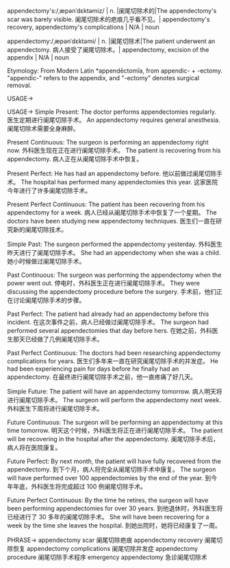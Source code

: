 appendectomy's:/ˌæpənˈdɛktəmiz/ | n. |阑尾切除术的|The appendectomy's scar was barely visible.  阑尾切除术的疤痕几乎看不见。| appendectomy's recovery, appendectomy's complications | N/A | noun

appendectomy:/ˌæpənˈdɛktəmi/ | n. |阑尾切除术|The patient underwent an appendectomy.  病人接受了阑尾切除术。| appendectomy, excision of the appendix | N/A | noun


Etymology: From Modern Latin *appendēctomīa, from appendic- + -ectomy.  "appendic-" refers to the appendix, and "-ectomy" denotes surgical removal.


USAGE->

USAGE->
Simple Present:
The doctor performs appendectomies regularly. 医生定期进行阑尾切除手术。
An appendectomy requires general anesthesia. 阑尾切除术需要全身麻醉。

Present Continuous:
The surgeon is performing an appendectomy right now. 外科医生现在正在进行阑尾切除手术。
The patient is recovering from his appendectomy. 病人正在从阑尾切除手术中恢复。

Present Perfect:
He has had an appendectomy before. 他以前做过阑尾切除手术。
The hospital has performed many appendectomies this year. 这家医院今年进行了许多阑尾切除手术。

Present Perfect Continuous:
The patient has been recovering from his appendectomy for a week. 病人已经从阑尾切除手术中恢复了一个星期。
The doctors have been studying new appendectomy techniques. 医生们一直在研究新的阑尾切除技术。

Simple Past:
The surgeon performed the appendectomy yesterday. 外科医生昨天进行了阑尾切除手术。
She had an appendectomy when she was a child. 她小时候做过阑尾切除手术。

Past Continuous:
The surgeon was performing the appendectomy when the power went out. 停电时，外科医生正在进行阑尾切除手术。
They were discussing the appendectomy procedure before the surgery. 手术前，他们正在讨论阑尾切除手术的步骤。

Past Perfect:
The patient had already had an appendectomy before this incident. 在这次事件之前，病人已经做过阑尾切除手术。
The surgeon had performed several appendectomies that day before hers. 在她之前，外科医生那天已经做了几例阑尾切除手术。

Past Perfect Continuous:
The doctors had been researching appendectomy complications for years. 医生们多年来一直在研究阑尾切除手术的并发症。
He had been experiencing pain for days before he finally had an appendectomy. 在最终进行阑尾切除手术之前，他一直疼痛了好几天。

Simple Future:
The patient will have an appendectomy tomorrow. 病人明天将进行阑尾切除手术。
The surgeon will perform the appendectomy next week. 外科医生下周将进行阑尾切除手术。


Future Continuous:
The surgeon will be performing an appendectomy at this time tomorrow. 明天这个时候，外科医生将正在进行阑尾切除手术。
The patient will be recovering in the hospital after the appendectomy. 阑尾切除手术后，病人将在医院康复。

Future Perfect:
By next month, the patient will have fully recovered from the appendectomy. 到下个月，病人将完全从阑尾切除手术中康复。
The surgeon will have performed over 100 appendectomies by the end of the year. 到今年年底，外科医生将完成超过 100 例阑尾切除手术。

Future Perfect Continuous:
By the time he retires, the surgeon will have been performing appendectomies for over 30 years. 到他退休时，外科医生将已经进行了 30 多年的阑尾切除手术。
She will have been recovering for a week by the time she leaves the hospital. 到她出院时，她将已经康复了一周。


PHRASE->
appendectomy scar 阑尾切除疤痕
appendectomy recovery 阑尾切除恢复
appendectomy complications 阑尾切除并发症
appendectomy procedure 阑尾切除手术程序
emergency appendectomy 急诊阑尾切除术

